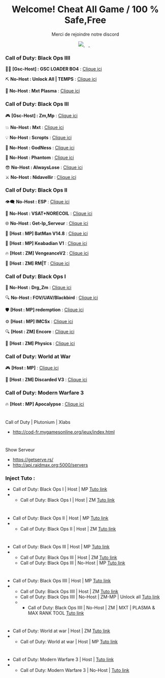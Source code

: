 <h1 align='center'>
  Welcome! Cheat All Game /  100 % Safe,Free
</h1>

<p align='center'>
  Merci de rejoindre notre discord
</p>

<p align='center'>
 <a href="https://discord.gg/cod-fr">
    <img src="https://img.shields.io/badge/Discord-5865F2?style=for-the-badge&logo=discord&logoColor=white" />
  </a>&nbsp;&nbsp;
  <a href="https://www.youtube.com/channel/UCemI3wc64mr-lCyVysZZ0Eg">
  <img alt="" src="https://img.shields.io/badge/YouTube-FF0000?style=for-the-badge&logo=youtube&logoColor=white">
</a>&nbsp;&nbsp;
</p>

### Call of Duty: Black Ops IIII

🐱‍🐉 **[Gsc-Host] : GSC LOADER BO4** :  [Clique ici](http://joueursdecodfr.mygamesonline.org/leak/Gsc%20.Loader%20BO4.rar)

⛏️ **No-Host : Unlock All | TEMPS** : [Clique ici](https://mega.nz/file/sGMyAaxI#idjpk63L_KND1Tx3xEK4hAVSLUk_efM386PgJ3tR0UU)

💎 **No-Host : Mxt Plasma** : [Clique ici](https://www.mediafire.com/file/2wbkjexl6csztp7/MXT_BO4_1.0.1.dll/file)

### Call of Duty: Black Ops III

🎮 **[Gsc-Host] : Zm,Mp** : [Clique ici](https://www.mediafire.com/file/cgy6n21tlyy7bfm/GSC+injector.zip/file)

💥 **No-Host : Mxt** : [Clique ici](https://www.mediafire.com/file/zq2w719xpfjpk05/MXT+1.1.2.zip/file)

💡 **No-Host : Scropts** : [Clique ici](https://mega.nz/file/oaUmDRLb#lLC9fxgjiFBL09wjCOBr7B13OaoKrwLXXo3GzEr5UuU)

💪 **No-Host : GodNess** : [Clique ici](https://pastebin.com/iUVPmvRx)

👻 **No-Host : Phantom** : [Clique ici](https://mega.nz/file/tWVkhRia#JehoVcYGJkFXhKOSiu0pSQTLBUaB3wIHuWPIwbzhP7I)

😎 **No-Host : AlwaysLose** : [Clique ici](https://discord.gg/cod-fr)

⚔️ **No-Host : Nidavellir** : [Clique ici](https://discord.gg/cod-fr)

### Call of Duty: Black Ops II

👁️‍🗨️ **No-Host : ESP** : [Clique ici](http://joueursdecodfr.mygamesonline.org/leak/Black-Ops-II_.dll)

🔫 **No-Host : VSAT+NORECOIL** : [Clique ici](http://joueursdecodfr.mygamesonline.org/leak/VSAT%20BY%20EFK.dll)

🌐 **No-Host : Get-Ip_Serveur** : [Clique ici](http://joueursdecodfr.mygamesonline.org/leak/PLUTONIUM%20SERVER%20GET%20IP%20(BY%20EFK)%20V2_[unknowncheats.me]_.zip)

🦇 **[Host : MP] BatMan V14.8** : [Clique ici](https://www.mediafire.com/file/1prbd797z7p7d2k/BatMan+V14.8.rar)

🌟 **[Host : MP] Keabadian V1** : [Clique ici](https://www.mediafire.com/file/tuk22bp83ozkevw/Keabadian_v2.0.zip/file)

🔥 **[Host : ZM] VengeanceV2** : [Clique ici](https://drive.proton.me/urls/YKPKX26Z0G#rPnuRnlAe6wj)

🔫 **[Host : ZM]  RM|T** : [Clique ici](https://www.mediafire.com/file/ow37neconkyelr1/rmt_zombies_menu_v2.6_mod_menu-compiled.gsc/file)

### Call of Duty: Black Ops I

🐲 **No-Host : Drg_Zm** : [Clique ici](http://joueursdecodfr.mygamesonline.org/leak/bo1p.dll)

🔍 **No-Host : FOV/UAV/Blackbird** : [Clique ici](http://joueursdecodfr.mygamesonline.org/leak/bo1%20tool_[unknowncheats.me]_.zip)

🛡️ **[Host : MP] redemption** : [Clique ici](https://github.com/roachnacs/redemption-bo1-gsc/releases/tag/v2.1)

⚙️ **[Host : MP] IMCSx** : [Clique ici](http://joueursdecodfr.mygamesonline.org/leak/mp_iMCSxs_Mod_Menu.rar)

🔍 **[Host : ZM] Encore** : [Clique ici](https://www.mediafire.com/file/z2l7dtufsyg2ejv/EncoreV8+Zombies.rar/file)

🔬 **[Host : ZM] Physics** : [Clique ici](https://mega.nz/file/vdsAnQgA#LcQE-KsRFHbCYZQWwXzthG8N3cZNijYyYZRdLDQKLPo)

### Call of Duty: World at War

🎮 **[Host : MP]** : [Clique ici](https://www.mediafire.com/file/qpokcmor7ozmf0i/Fresh+Modders+-+T4+Mod+Menu.7z/file)

🧟 **[Host : ZM] Discarded V3** : [Clique ici](https://www.mediafire.com/file/9nd4586xx0fhehv/Discarded+V3+-+T4+Mod+Menu.7z/file)

### Call of Duty: Modern Warfare 3

🔥 **[Host : MP] Apocalypse** : [Clique ici](https://www.mediafire.com/file/fecf58y7561pzpr/Apocalypse+MW3+Menu.rar/file)

#
Call of Duty | Plutonium | Xlabs
- http://cod-fr.mygamesonline.org/jeux/index.html
#
Show Serveur
- https://getserve.rs/
- http://api.raidmax.org:5000/servers
  
### Inject Tuto :
- Call of Duty: Black Ops I | Host | MP [Tuto link](https://www.youtube.com/watch?v=4lusHG_ZSKo&t=2s)
- - Call of Duty: Black Ops I | Host | ZM [Tuto link](https://www.youtube.com/watch?v=HVbjRatiF1Y&t=1s)
#
- Call of Duty: Black Ops II | Host | MP [Tuto link](https://www.youtube.com/watch?v=m9l4jLehu-Y)
- - Call of Duty: Black Ops II | Host | ZM [Tuto link](https://youtu.be/l6f-O4Z4JKg?si=0NTuaIXebNPjFFCU)
#
- Call of Duty: Black Ops III | Host | MP [Tuto link](https://youtu.be/B3_8KMSgzdo?si=aZ8SIonFB7lR2Osn)
- - Call of Duty: Black Ops III | Host | ZM [Tuto link](https://www.youtube.com/watch?v=q-zIaf80XRg)
  -  Call of Duty: Black Ops III | No-Host | MP [Tuto link](https://www.youtube.com/watch?v=ijmKxoNPjyU)
#
- Call of Duty: Black Ops IIII | Host | MP [Tuto link](https://www.youtube.com/watch?v=rHzwIVTcK6k)
 - - Call of Duty: Black Ops IIII | Host | ZM [Tuto link](https://www.youtube.com/watch?v=C8L3HCaan1c)
   -  Call of Duty: Black Ops IIII | No-Host | ZM-MP | Unlock all [Tuto link](https://youtu.be/ih_qaCF1lF0?si=6oJb7Nx_eP4hvLh2)
   -  -  Call of Duty: Black Ops IIII | No-Host | ZM | MXT | PLASMA & MAX RANK TOOL [Tuto link](https://youtu.be/D0ybW_gimK0?si=bBe1h8ye-IJUetkq)

#
- Call of Duty: World at war  | Host | ZM [Tuto link](https://www.youtube.com/watch?v=7yL5LN2uR6c)
- - Call of Duty: World at war  | Host | MP [Tuto link]()
# 
- Call of Duty: Modern Warfare 3 | Host | [Tuto link](https://www.youtube.com/watch?v=CBGFgtzuFIA)
- - Call of Duty: Modern Warfare 3 | No-Host | [Tuto link](https://www.youtube.com/watch?v=80IjsTfnvYI)
